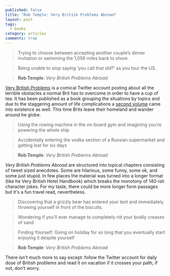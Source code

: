 ```yaml
---
published: false
title: "Rob Temple: Very British Problems Abroad"
layout: post
tags:
  - books
category: articles
comments: true
---
```


> Trying to choose between accepting another couple’s dinner invitation or swimming the 1,056 miles back to shore.

> Being unable to stop saying ‘you call that old?’ as you tour the US.

> **Rob Temple**: *Very British Problems Abroad*

[Very British Problems](https://twitter.com/SoVeryBritish) is a comical Twitter account posting about all the terrible obstacles a normal Brit has to overcome in order to have a cup of tea. It has been published as a book grouping the situations by topics and due to the staggering amount of life complications a [second volume](https://www.goodreads.com/book/show/25758341-very-british-problems-abroad) came into existence as well. This time Brits leave their homeland and wander around he globe.

> Using the rowing machine in the on-board gym and imagining you’re powering the whole ship

> Accidentally entering the vodka section of a Russian supermarket and getting lost for six days

> **Rob Temple**: *Very British Problems Abroad*

*Very British Problems Abroad* are structured into topical chapters consisting of tweet sized anecdotes. Some are hilarious, some funny, some ok, and some just stupid. In few places the material was turned into a longer format (like he Very British Hotel Handbook) which breaks the monotony of 140-ish character jokes. For my taste, there could be more longer form passages but it's a fun travel read, nevertheless.

> Discovering that a grizzly bear has entered your tent and immediately throwing yourself in front of the biscuits.

> Wondering if you’ll ever manage to completely rid your bodily creases of sand

> Finding Yourself: Going on holiday for so long that you eventually start enjoying it despite yourself

> **Rob Temple**: *Very British Problems Abroad*

There isn't much more to say except: follow the Twitter account for daily dose of British problems and read it on vacation if it crosses your path, if not, don't worry.